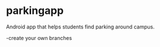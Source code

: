 # parkingapp

Android app that helps students find parking around campus.

-create your own branches
